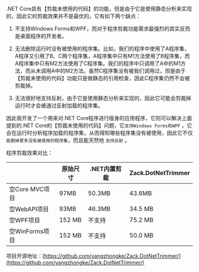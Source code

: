  .NET Core具有【剪裁未使用的代码】的功能，但是由于它是使用静态分析来实现的，因此它的剪裁效果并不是最优的。它有如下两个缺点：

1. 不支持Windows Forms和WPF，而对于程序剪裁功能需求最强烈的其实反而是桌面程序的开发者。

2. 无法删除运行时没有被使用的程序集。比如，我们的程序中使用了A程序集，A程序又引用了B、C两个程序集，A程序集中只有M1方法使用了B程序集，而A程序集中只有M2方法使用了C程序集。我们的程序中只调用了A中的M1方法，而从未调用A中的M2方法。虽然C程序集没有被我们调用过，但是由于【剪裁未使用的代码】功能只是做静态的引用检查，因此C程序集仍然不会被剪裁掉。

3. 无法很好地支持反射。由于它是使用静态分析来实现的，因此它可能会剪裁掉运行时才会被通过反射加载的程序集。

因此我开发了一个用来对.NET Core程序进行瘦身的应用程序，它则可以解决上面提到的.NET Core的【剪裁未使用的代码】问题，它`支持Windows Forms和WPF` ，它会在运行时分析程序加载的程序集，从而得知哪些程序集没有被使用，因此它不仅 `能删掉更多没有被使用的程序集`，而且能天然地 `支持反射` 。

程序剪裁效果对比：

| | 原始尺寸 | .NET内置剪裁 |	Zack.DotNetTrimmer |
|----|----|----|----|
| 空Core MVC项目 | 97MB | 50.3MB | 43.6MB |
| 空WebAPI项目 | 93MB | 46.3MB | 34.5 MB |
| 空WPF项目 | 152 MB | 不支持 | 75.2 MB |
| 空WinForms项目 | 152 MB | 不支持 | 50.0 MB |

项目开源地址：[https://github.com/yangzhongke/Zack.DotNetTrimmer/](https://github.com/yangzhongke/Zack.DotNetTrimmer/)